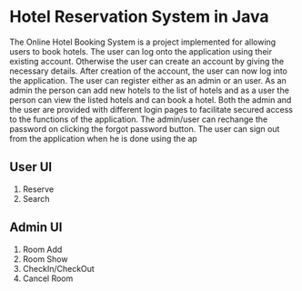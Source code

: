 # Hotel Reservation System in Java
The Online Hotel Booking System is a project implemented for allowing users to
book hotels. The user can log onto the application using their existing
account. Otherwise the user can create an account by giving the necessary details. After creation of the account, the user can now log into the application. The user can
register either as an admin or an user. As an admin the person can add new hotels to
the list of hotels and as a user the person can view the listed hotels and can book a
hotel. Both the admin and the user are provided with different login pages to facilitate
secured access to the functions of the application. The admin/user can rechange the
password on clicking the forgot password button. The user can sign out from the
application when he is done using the ap

User UI
----
1. Reserve
2. Search

Admin UI
----
1. Room Add 
2. Room Show
3. CheckIn/CheckOut
4. Cancel Room 
